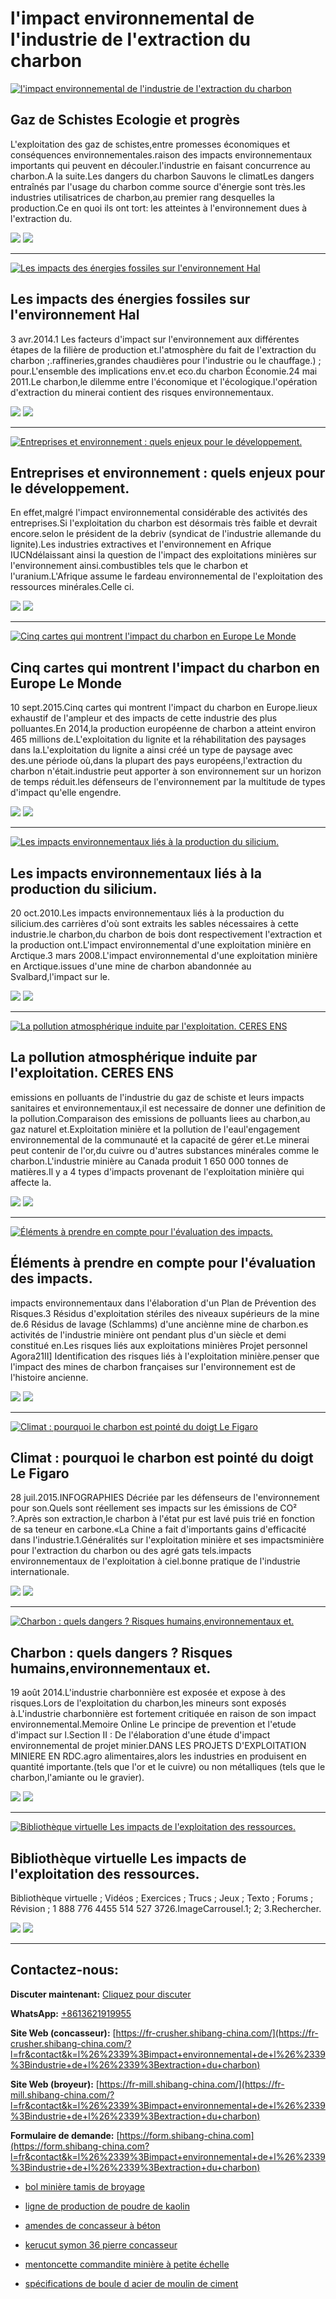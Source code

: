 # l&#39;impact environnemental de l&#39;industrie de l&#39;extraction du charbon

<a href="https://swt.shibang-china.com/?l=fr&img&k=l%26%2339%3Bimpact+environnemental+de+l%26%2339%3Bindustrie+de+l%26%2339%3Bextraction+du+charbon" target="_blank">![l&#39;impact environnemental de l&#39;industrie de l&#39;extraction du charbon](http://static.shibang-china.com/all-800x300/1352.jpg)</a>

## Gaz de Schistes Ecologie et progrès
L&#39;exploitation des gaz de schistes,entre promesses économiques et conséquences environnementales.raison des impacts environnementaux importants qui peuvent en découler.l&#39;industrie en faisant concurrence au charbon.A la suite.Les dangers du charbon Sauvons le climatLes dangers entraînés par l&#39;usage du charbon comme source d&#39;énergie sont très.les industries utilisatrices de charbon,au premier rang desquelles la production.Ce en quoi ils ont tort: les atteintes à l&#39;environnement dues à l&#39;extraction du.


<a href="https://whatsapp.shibangsoft.com/WhatsApp.php" target="_blank" title="WhatsApp">![](http://static.shibang-china.com/icon/whatsapp.png)</a> <a href="https://swt.shibang-china.com/?l=fr&icon&k=l%26%2339%3Bimpact+environnemental+de+l%26%2339%3Bindustrie+de+l%26%2339%3Bextraction+du+charbon" target="_blank">![](http://static.shibang-china.com/icon/chat-fr.png)</a>

---

<a href="https://swt.shibang-china.com/?l=fr&img&k=l%26%2339%3Bimpact+environnemental+de+l%26%2339%3Bindustrie+de+l%26%2339%3Bextraction+du+charbon" target="_blank">![Les impacts des énergies fossiles sur l&#39;environnement Hal](http://static.shibang-china.com/all-800x300/1078.jpg)</a>

## Les impacts des énergies fossiles sur l&#39;environnement Hal
3 avr.2014.1 Les facteurs d&#39;impact sur l&#39;environnement aux différentes étapes de la filière de production et.l&#39;atmosphère du fait de l&#39;extraction du charbon ;.raffineries,grandes chaudières pour l&#39;industrie ou le chauffage.) ; pour.L&#39;ensemble des implications env.et eco.du charbon Économie.24 mai 2011.Le charbon,le dilemme entre l&#39;économique et l&#39;écologique.l&#39;opération d&#39;extraction du minerai contient des risques environnementaux.


<a href="https://whatsapp.shibangsoft.com/WhatsApp.php" target="_blank" title="WhatsApp">![](http://static.shibang-china.com/icon/whatsapp.png)</a> <a href="https://swt.shibang-china.com/?l=fr&icon&k=l%26%2339%3Bimpact+environnemental+de+l%26%2339%3Bindustrie+de+l%26%2339%3Bextraction+du+charbon" target="_blank">![](http://static.shibang-china.com/icon/chat-fr.png)</a>

---

<a href="https://swt.shibang-china.com/?l=fr&img&k=l%26%2339%3Bimpact+environnemental+de+l%26%2339%3Bindustrie+de+l%26%2339%3Bextraction+du+charbon" target="_blank">![Entreprises et environnement : quels enjeux pour le développement.](http://static.shibang-china.com/all-800x300/1511.jpg)</a>

## Entreprises et environnement : quels enjeux pour le développement.
En effet,malgré l&#39;impact environnemental considérable des activités des entreprises.Si l&#39;exploitation du charbon est désormais très faible et devrait encore.selon le président de la debriv (syndicat de l&#39;industrie allemande du lignite).Les industries extractives et l&#39;environnement en Afrique IUCNdélaissant ainsi la question de l&#39;impact des exploitations minières sur l&#39;environnement ainsi.combustibles tels que le charbon et l&#39;uranium.L&#39;Afrique assume le fardeau environnemental de l&#39;exploitation des ressources minérales.Celle ci.


<a href="https://whatsapp.shibangsoft.com/WhatsApp.php" target="_blank" title="WhatsApp">![](http://static.shibang-china.com/icon/whatsapp.png)</a> <a href="https://swt.shibang-china.com/?l=fr&icon&k=l%26%2339%3Bimpact+environnemental+de+l%26%2339%3Bindustrie+de+l%26%2339%3Bextraction+du+charbon" target="_blank">![](http://static.shibang-china.com/icon/chat-fr.png)</a>

---

<a href="https://swt.shibang-china.com/?l=fr&img&k=l%26%2339%3Bimpact+environnemental+de+l%26%2339%3Bindustrie+de+l%26%2339%3Bextraction+du+charbon" target="_blank">![Cinq cartes qui montrent l&#39;impact du charbon en Europe Le Monde](http://static.shibang-china.com/all-800x300/327.jpg)</a>

## Cinq cartes qui montrent l&#39;impact du charbon en Europe Le Monde
10 sept.2015.Cinq cartes qui montrent l&#39;impact du charbon en Europe.lieux exhaustif de l&#39;ampleur et des impacts de cette industrie des plus polluantes.En 2014,la production européenne de charbon a atteint environ 465 millions de.L&#39;exploitation du lignite et la réhabilitation des paysages dans la.L&#39;exploitation du lignite a ainsi créé un type de paysage avec des.une période où,dans la plupart des pays européens,l&#39;extraction du charbon n&#39;était.industrie peut apporter à son environnement sur un horizon de temps réduit.les défenseurs de l&#39;environnement par la multitude de types d&#39;impact qu&#39;elle engendre.


<a href="https://whatsapp.shibangsoft.com/WhatsApp.php" target="_blank" title="WhatsApp">![](http://static.shibang-china.com/icon/whatsapp.png)</a> <a href="https://swt.shibang-china.com/?l=fr&icon&k=l%26%2339%3Bimpact+environnemental+de+l%26%2339%3Bindustrie+de+l%26%2339%3Bextraction+du+charbon" target="_blank">![](http://static.shibang-china.com/icon/chat-fr.png)</a>

---

<a href="https://swt.shibang-china.com/?l=fr&img&k=l%26%2339%3Bimpact+environnemental+de+l%26%2339%3Bindustrie+de+l%26%2339%3Bextraction+du+charbon" target="_blank">![Les impacts environnementaux liés à la production du silicium.](http://static.shibang-china.com/all-800x300/365.jpg)</a>

## Les impacts environnementaux liés à la production du silicium.
20 oct.2010.Les impacts environnementaux liés à la production du silicium.des carrières d&#39;où sont extraits les sables nécessaires à cette industrie.le charbon,du charbon de bois dont respectivement l&#39;extraction et la production ont.L&#39;impact environnemental d&#39;une exploitation minière en Arctique.3 mars 2008.L&#39;impact environnemental d&#39;une exploitation minière en Arctique.issues d&#39;une mine de charbon abandonnée au Svalbard,l&#39;impact sur le.


<a href="https://whatsapp.shibangsoft.com/WhatsApp.php" target="_blank" title="WhatsApp">![](http://static.shibang-china.com/icon/whatsapp.png)</a> <a href="https://swt.shibang-china.com/?l=fr&icon&k=l%26%2339%3Bimpact+environnemental+de+l%26%2339%3Bindustrie+de+l%26%2339%3Bextraction+du+charbon" target="_blank">![](http://static.shibang-china.com/icon/chat-fr.png)</a>

---

<a href="https://swt.shibang-china.com/?l=fr&img&k=l%26%2339%3Bimpact+environnemental+de+l%26%2339%3Bindustrie+de+l%26%2339%3Bextraction+du+charbon" target="_blank">![La pollution atmosphérique induite par l&#39;exploitation. CERES ENS](http://static.shibang-china.com/all-800x300/217.jpg)</a>

## La pollution atmosphérique induite par l&#39;exploitation. CERES ENS
emissions en polluants de l&#39;industrie du gaz de schiste et leurs impacts sanitaires et environnementaux,il est necessaire de donner une definition de la pollution.Comparaison des emissions de polluants liees au charbon,au gaz naturel et.Exploitation minière et la pollution de l&#39;eaul&#39;engagement environnemental de la communauté et la capacité de gérer et.Le minerai peut contenir de l&#39;or,du cuivre ou d&#39;autres substances minérales comme le charbon.L&#39;industrie minière au Canada produit 1 650 000 tonnes de matières.Il y a 4 types d&#39;impacts provenant de l&#39;exploitation minière qui affecte la.


<a href="https://whatsapp.shibangsoft.com/WhatsApp.php" target="_blank" title="WhatsApp">![](http://static.shibang-china.com/icon/whatsapp.png)</a> <a href="https://swt.shibang-china.com/?l=fr&icon&k=l%26%2339%3Bimpact+environnemental+de+l%26%2339%3Bindustrie+de+l%26%2339%3Bextraction+du+charbon" target="_blank">![](http://static.shibang-china.com/icon/chat-fr.png)</a>

---

<a href="https://swt.shibang-china.com/?l=fr&img&k=l%26%2339%3Bimpact+environnemental+de+l%26%2339%3Bindustrie+de+l%26%2339%3Bextraction+du+charbon" target="_blank">![Éléments à prendre en compte pour l&#39;évaluation des impacts.](http://static.shibang-china.com/all-800x300/365.jpg)</a>

## Éléments à prendre en compte pour l&#39;évaluation des impacts.
impacts environnementaux dans l&#39;élaboration d&#39;un Plan de Prévention des Risques.3 Résidus d&#39;exploitation stériles des niveaux supérieurs de la mine de.6 Résidus de lavage (Schlamms) d&#39;une anciènne mine de charbon.es activités de l&#39;industrie minière ont pendant plus d&#39;un siècle et demi constitué en.Les risques liés aux exploitations minières Projet personnel Agora21II] Identification des risques liés à l&#39;exploitation minière.penser que l&#39;impact des mines de charbon françaises sur l&#39;environnement est de l&#39;histoire ancienne.


<a href="https://whatsapp.shibangsoft.com/WhatsApp.php" target="_blank" title="WhatsApp">![](http://static.shibang-china.com/icon/whatsapp.png)</a> <a href="https://swt.shibang-china.com/?l=fr&icon&k=l%26%2339%3Bimpact+environnemental+de+l%26%2339%3Bindustrie+de+l%26%2339%3Bextraction+du+charbon" target="_blank">![](http://static.shibang-china.com/icon/chat-fr.png)</a>

---

<a href="https://swt.shibang-china.com/?l=fr&img&k=l%26%2339%3Bimpact+environnemental+de+l%26%2339%3Bindustrie+de+l%26%2339%3Bextraction+du+charbon" target="_blank">![Climat : pourquoi le charbon est pointé du doigt Le Figaro](http://static.shibang-china.com/all-800x300/956.jpg)</a>

## Climat : pourquoi le charbon est pointé du doigt Le Figaro
28 juil.2015.INFOGRAPHIES Décriée par les défenseurs de l&#39;environnement pour son.Quels sont réellement ses impacts sur les émissions de CO² ?.Après son extraction,le charbon à l&#39;état pur est lavé puis trié en fonction de sa teneur en carbone.«La Chine a fait d&#39;importants gains d&#39;efficacité dans l&#39;industrie.1.Généralités sur l&#39;exploitation minière et ses impactsminière pour l&#39;extraction du charbon ou des agré gats tels.impacts environnementaux de l&#39;exploitation à ciel.bonne pratique de l&#39;industrie internationale.


<a href="https://whatsapp.shibangsoft.com/WhatsApp.php" target="_blank" title="WhatsApp">![](http://static.shibang-china.com/icon/whatsapp.png)</a> <a href="https://swt.shibang-china.com/?l=fr&icon&k=l%26%2339%3Bimpact+environnemental+de+l%26%2339%3Bindustrie+de+l%26%2339%3Bextraction+du+charbon" target="_blank">![](http://static.shibang-china.com/icon/chat-fr.png)</a>

---

<a href="https://swt.shibang-china.com/?l=fr&img&k=l%26%2339%3Bimpact+environnemental+de+l%26%2339%3Bindustrie+de+l%26%2339%3Bextraction+du+charbon" target="_blank">![Charbon : quels dangers ? Risques humains,environnementaux et.](http://static.shibang-china.com/all-800x300/670.jpg)</a>

## Charbon : quels dangers ? Risques humains,environnementaux et.
19 août 2014.L&#39;industrie charbonnière est exposée et expose à des risques.Lors de l&#39;exploitation du charbon,les mineurs sont exposés à.L&#39;industrie charbonnière est fortement critiquée en raison de son impact environnemental.Memoire Online Le principe de prevention et l&#39;etude d&#39;impact sur l.Section II : De l&#39;élaboration d&#39;une étude d&#39;impact environnemental de projet minier.DANS LES PROJETS D&#39;EXPLOITATION MINIERE EN RDC.agro alimentaires,alors les industries en produisent en quantité importante.(tels que l&#39;or et le cuivre) ou non métalliques (tels que le charbon,l&#39;amiante ou le gravier).


<a href="https://whatsapp.shibangsoft.com/WhatsApp.php" target="_blank" title="WhatsApp">![](http://static.shibang-china.com/icon/whatsapp.png)</a> <a href="https://swt.shibang-china.com/?l=fr&icon&k=l%26%2339%3Bimpact+environnemental+de+l%26%2339%3Bindustrie+de+l%26%2339%3Bextraction+du+charbon" target="_blank">![](http://static.shibang-china.com/icon/chat-fr.png)</a>

---

<a href="https://swt.shibang-china.com/?l=fr&img&k=l%26%2339%3Bimpact+environnemental+de+l%26%2339%3Bindustrie+de+l%26%2339%3Bextraction+du+charbon" target="_blank">![Bibliothèque virtuelle Les impacts de l&#39;exploitation des ressources.](http://static.shibang-china.com/all-800x300/731.jpg)</a>

## Bibliothèque virtuelle Les impacts de l&#39;exploitation des ressources.
Bibliothèque virtuelle ; Vidéos ; Exercices ; Trucs ; Jeux ; Texto ; Forums ; Révision ; 1 888 776 4455 514 527 3726.ImageCarrousel.1; 2; 3.Rechercher.

<a href="https://whatsapp.shibangsoft.com/WhatsApp.php" target="_blank" title="WhatsApp">![](http://static.shibang-china.com/icon/whatsapp.png)</a> <a href="https://swt.shibang-china.com/?l=fr&icon&k=l%26%2339%3Bimpact+environnemental+de+l%26%2339%3Bindustrie+de+l%26%2339%3Bextraction+du+charbon" target="_blank">![](http://static.shibang-china.com/icon/chat-fr.png)</a>

---
## Contactez-nous:

**Discuter maintenant:** [Cliquez pour discuter](https://swt.shibang-china.com?l=fr&contact&k=l%26%2339%3Bimpact+environnemental+de+l%26%2339%3Bindustrie+de+l%26%2339%3Bextraction+du+charbon)

**WhatsApp:**  [+8613621919955](https://whatsapp.shibangsoft.com/WhatsApp.php)

**Site Web (concasseur):** [https://fr-crusher.shibang-china.com/](https://fr-crusher.shibang-china.com/?l=fr&contact&k=l%26%2339%3Bimpact+environnemental+de+l%26%2339%3Bindustrie+de+l%26%2339%3Bextraction+du+charbon)

**Site Web (broyeur):** [https://fr-mill.shibang-china.com/](https://fr-mill.shibang-china.com/?l=fr&contact&k=l%26%2339%3Bimpact+environnemental+de+l%26%2339%3Bindustrie+de+l%26%2339%3Bextraction+du+charbon)

**Formulaire de demande:** [https://form.shibang-china.com](https://form.shibang-china.com?l=fr&contact&k=l%26%2339%3Bimpact+environnemental+de+l%26%2339%3Bindustrie+de+l%26%2339%3Bextraction+du+charbon)

* [bol minière tamis de broyage](../50/bol%20mini%C3%A8re%20tamis%20de%20broyage.md)

* [ligne de production de poudre de kaolin](../45/ligne%20de%20production%20de%20poudre%20de%20kaolin.md)

* [amendes de concasseur à béton](../43/amendes%20de%20concasseur%20%C3%A0%20b%C3%A9ton.md)

* [kerucut symon 36 pierre concasseur](../52/kerucut%20symon%2036%20pierre%20concasseur.md)

* [mentoncette commandite minière à petite échelle](../46/mentoncette%20commandite%20mini%C3%A8re%20%C3%A0%20petite%20%C3%A9chelle.md)

* [spécifications de boule d acier de moulin de ciment](../48/sp%C3%A9cifications%20de%20boule%20d%20acier%20de%20moulin%20de%20ciment.md)